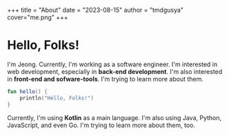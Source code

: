 +++
title = "About" 
date = "2023-08-15" 
author = "tmdgusya" 
cover="me.png"
+++
# Hello, Folks!

I'm Jeong. Currently, I'm working as a software engineer. I'm interested in web development, especially in **back-end development**. I'm also interested in **front-end and sofware-tools**. I'm trying to learn more about them.

```kotlin
fun hello() {
    println("Hello, Folks!")
}
```

Currently, I'm using **Kotlin** as a main language. I'm also using Java, Python, JavaScript, and even Go. I'm trying to learn more about them, too.